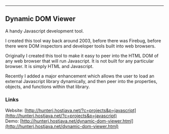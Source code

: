 ----------------
## Dynamic DOM Viewer
A handy Javascript development tool.

I created this tool way back around 2003, before there was Firebug, before there were DOM inspectors and developer tools built into web browsers.

Originally I created this tool to make it easy to peer into the HTML DOM of any web browser that will run Javascript. It is not built for any particular browser. It is simply HTML and Javascript.

Recently I added a major enhancement which allows the user to load an external Javascript library dynamically, and then peer into the properties, objects, and functions within that library.

### Links
Website: [http://hunterj.hostjava.net/?c=projects&p=javascript](http://hunterj.hostjava.net/?c=projects&p=javascript)  
Demo: [http://hunterj.hostjava.net/dynamic-dom-viewer.html](http://hunterj.hostjava.net/dynamic-dom-viewer.html)  
